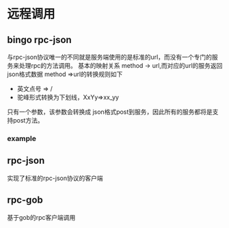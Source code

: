 # 远程调用
## bingo rpc-json
与rpc-json协议唯一的不同就是服务端使用的是标准的url，而没有一个专门的服务来处理rpc的方法调用。
基本的映射关系 method -> url,而对应的url的服务返回json格式数据
method =>url的转换规则如下
* 英文点号 => /
* 驼峰形式转换为下划线，XxYy=>xx_yy

只有一个参数，该参数会转换成 json格式post到服务，因此所有的服务都将是支持post方法。
### example


## rpc-json
实现了标准的rpc-json协议的客户端


## rpc-gob
基于gob的rpc客户端调用